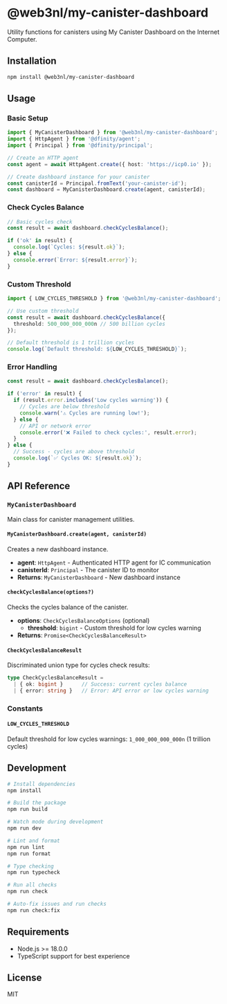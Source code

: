 # @web3nl/my-canister-dashboard

Utility functions for canisters using My Canister Dashboard on the Internet Computer.

## Installation

```bash
npm install @web3nl/my-canister-dashboard
```

## Usage

### Basic Setup

```typescript
import { MyCanisterDashboard } from '@web3nl/my-canister-dashboard';
import { HttpAgent } from '@dfinity/agent';
import { Principal } from '@dfinity/principal';

// Create an HTTP agent
const agent = await HttpAgent.create({ host: 'https://icp0.io' });

// Create dashboard instance for your canister
const canisterId = Principal.fromText('your-canister-id');
const dashboard = MyCanisterDashboard.create(agent, canisterId);
```

### Check Cycles Balance

```typescript
// Basic cycles check
const result = await dashboard.checkCyclesBalance();

if ('ok' in result) {
  console.log(`Cycles: ${result.ok}`);
} else {
  console.error(`Error: ${result.error}`);
}
```

### Custom Threshold

```typescript
import { LOW_CYCLES_THRESHOLD } from '@web3nl/my-canister-dashboard';

// Use custom threshold
const result = await dashboard.checkCyclesBalance({
  threshold: 500_000_000_000n // 500 billion cycles
});

// Default threshold is 1 trillion cycles
console.log(`Default threshold: ${LOW_CYCLES_THRESHOLD}`);
```

### Error Handling

```typescript
const result = await dashboard.checkCyclesBalance();

if ('error' in result) {
  if (result.error.includes('Low cycles warning')) {
    // Cycles are below threshold
    console.warn('⚠️ Cycles are running low!');
  } else {
    // API or network error
    console.error('❌ Failed to check cycles:', result.error);
  }
} else {
  // Success - cycles are above threshold
  console.log(`✅ Cycles OK: ${result.ok}`);
}
```

## API Reference

### `MyCanisterDashboard`

Main class for canister management utilities.

#### `MyCanisterDashboard.create(agent, canisterId)`

Creates a new dashboard instance.

- **agent**: `HttpAgent` - Authenticated HTTP agent for IC communication
- **canisterId**: `Principal` - The canister ID to monitor
- **Returns**: `MyCanisterDashboard` - New dashboard instance

#### `checkCyclesBalance(options?)`

Checks the cycles balance of the canister.

- **options**: `CheckCyclesBalanceOptions` (optional)
  - **threshold**: `bigint` - Custom threshold for low cycles warning
- **Returns**: `Promise<CheckCyclesBalanceResult>`

#### `CheckCyclesBalanceResult`

Discriminated union type for cycles check results:

```typescript
type CheckCyclesBalanceResult = 
  | { ok: bigint }      // Success: current cycles balance
  | { error: string }   // Error: API error or low cycles warning
```

### Constants

#### `LOW_CYCLES_THRESHOLD`

Default threshold for low cycles warnings: `1_000_000_000_000n` (1 trillion cycles)

## Development

```bash
# Install dependencies
npm install

# Build the package
npm run build

# Watch mode during development
npm run dev

# Lint and format
npm run lint
npm run format

# Type checking
npm run typecheck

# Run all checks
npm run check

# Auto-fix issues and run checks
npm run check:fix
```

## Requirements

- Node.js >= 18.0.0
- TypeScript support for best experience

## License

MIT
